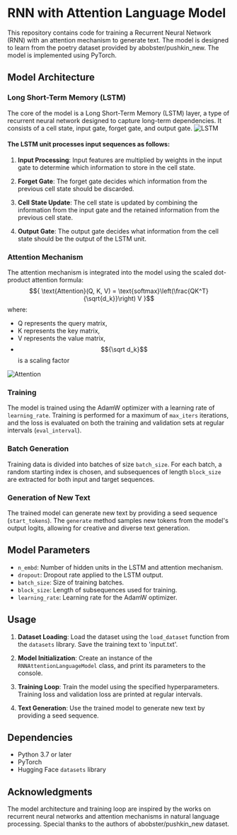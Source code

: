 # RNN with Attention Language Model

This repository contains code for training a Recurrent Neural Network (RNN) with an attention mechanism to generate text. The model is designed to learn from the poetry dataset provided by abobster/pushkin_new. The model is implemented using PyTorch.

## Model Architecture

### Long Short-Term Memory (LSTM)

The core of the model is a Long Short-Term Memory (LSTM) layer, a type of recurrent neural network designed to capture long-term dependencies. It consists of a cell state, input gate, forget gate, and output gate.
![LSTM](https://miro.medium.com/v2/resize:fit:1400/format:webp/1*Mb_L_slY9rjMr8-IADHvwg.png)

#### The LSTM unit processes input sequences as follows:

1. **Input Processing**: Input features are multiplied by weights in the input gate to determine which information to store in the cell state.

2. **Forget Gate**: The forget gate decides which information from the previous cell state should be discarded.

3. **Cell State Update**: The cell state is updated by combining the information from the input gate and the retained information from the previous cell state.

4. **Output Gate**: The output gate decides what information from the cell state should be the output of the LSTM unit.

### Attention Mechanism

The attention mechanism is integrated into the model using the scaled dot-product attention formula:
$${ \text{Attention}(Q, K, V) = \text{softmax}\left(\frac{QK^T}{\sqrt{d_k}}\right) V }$$
where:
- Q represents the query matrix,
- K represents the key matrix,
- V represents the value matrix,
- $${\sqrt d_k}$$ is a scaling factor

![Attention](https://sun9-71.userapi.com/impf/ZW8EEUxswgqtzxIfY8nQH5M7uOKpeJJT0L3dKw/9AMxCWN2_b4.jpg?size=860x1113&quality=96&sign=d9f40c56ed9773267c7f129149c08a0a&type=album)

### Training

The model is trained using the AdamW optimizer with a learning rate of `learning_rate`. Training is performed for a maximum of `max_iters` iterations, and the loss is evaluated on both the training and validation sets at regular intervals (`eval_interval`).

### Batch Generation

Training data is divided into batches of size `batch_size`. For each batch, a random starting index is chosen, and subsequences of length `block_size` are extracted for both input and target sequences.

### Generation of New Text

The trained model can generate new text by providing a seed sequence (`start_tokens`). The `generate` method samples new tokens from the model's output logits, allowing for creative and diverse text generation.

## Model Parameters

- `n_embd`: Number of hidden units in the LSTM and attention mechanism.
- `dropout`: Dropout rate applied to the LSTM output.
- `batch_size`: Size of training batches.
- `block_size`: Length of subsequences used for training.
- `learning_rate`: Learning rate for the AdamW optimizer.

## Usage

1. **Dataset Loading**: Load the dataset using the `load_dataset` function from the `datasets` library. Save the training text to 'input.txt'.

2. **Model Initialization**: Create an instance of the `RNNAttentionLanguageModel` class, and print its parameters to the console.

3. **Training Loop**: Train the model using the specified hyperparameters. Training loss and validation loss are printed at regular intervals.

4. **Text Generation**: Use the trained model to generate new text by providing a seed sequence.

## Dependencies
- Python 3.7 or later
- PyTorch
- Hugging Face `datasets` library

## Acknowledgments

The model architecture and training loop are inspired by the works on recurrent neural networks and attention mechanisms in natural language processing. Special thanks to the authors of abobster/pushkin_new dataset.
